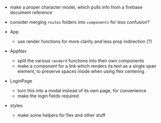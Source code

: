 - make a proper character model, which pulls info from a firebase document reference
- consider merging `routes` folders into `components` for less confusion?

- App
  - use render functions for more clarity and less prop indirection (?)

- AppNav
  - split the various `renderX` functions into their own components
  - make a component for a link which renders its text as a single span element, to preserve spaces inside when using flex centering

- LoginPage
  - turn this into a modal instead of its own page, for convenience
  - make the login fields required

- styles
  - make some helpers for flex and other stuff

